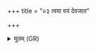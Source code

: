 +++
title = "०३ त्वया वयं देवजात"

+++
<details><summary>मूलम् (GR)</summary>

त्वया वयं देवजात  
सर्वाः प्राशो जयामसि ।  
उत सत्या उतानृताः ॥
</details>